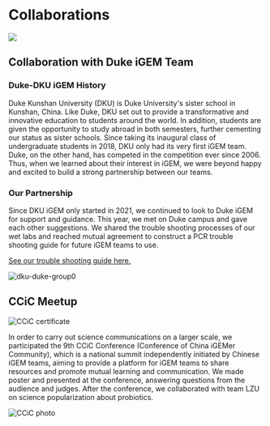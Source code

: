 <div class="h1-bg">
    <h1 class>Collaborations</h1>
    <img src="https://static.igem.wiki/teams/4161/wiki/collab-title.jpg" />
</div>

## Collaboration with Duke iGEM Team

### Duke-DKU iGEM History
Duke Kunshan University (DKU) is Duke University's sister school in Kunshan, China. Like Duke, DKU set out to provide a transformative and innovative education to students around the world. In addition, students are given the opportunity to study abroad in both semesters, further cementing our status as sister schools. Since taking its inaugural class of undergraduate students in 2018, DKU only had its very first iGEM team. Duke, on the other hand, has competed in the competition ever since 2006. Thus, when we learned about their interest in iGEM, we were beyond happy and excited to build a strong partnership between our teams.

### Our Partnership
Since DKU iGEM only started in 2021, we continued to look to Duke iGEM for support and guidance. This year, we met on Duke campus and gave each other suggestions. We shared the trouble shooting processes of our wet labs and reached mutual agreement to construct a PCR trouble shooting guide for future iGEM teams to use. 

[See our trouble shooting guide here.](https://static.igem.wiki/teams/4161/wiki/pcr-troubleshooting-guide.pdf)


![dku-duke-group0](https://static.igem.wiki/teams/4161/wiki/dku-duke-group0.jpeg)


## CCiC Meetup

![CCiC certificate](https://static.igem.wiki/teams/4161/wiki/dkucciccertificate.jpg)

In order to carry out science communications on a larger scale, we participated
the 9th CCiC Conference (Conference of China iGEMer Community), which is a
national summit independently initiated by Chinese iGEM teams, aiming to
provide a platform for iGEM teams to share resources and promote mutual
learning and communication. We made poster and presented at the conference,
answering questions from the audience and judges. After the conference, we
collaborated with team LZU on science popularization about probiotics.

![CCiC photo](https://static.igem.wiki/teams/4161/wiki/ccic-meeting.png)



